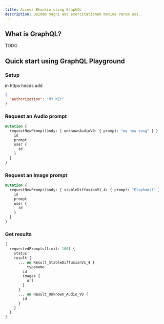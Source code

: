 ```yaml
---
title: Access Bhunkio using GraphQL
description: Quidem magni aut exercitationem maxime rerum eos.
---
```


## What is GraphQL?

TODO

## Quick start using GraphQL Playground

### Setup

in https heads add

```json
{
  "authorization": "MY KEY"
}
```

### Request an Audio prompt

```graphql
mutation {
  requestNewPrompt(body: { unknownAudioV0: { prompt: "my new song" } }) {
    id
    prompt
    user {
      id
    }
  }
}
```

### Request an Image prompt

```graphql
mutation {
  requestNewPrompt(body: { stableDiffusionV1_4: { prompt: "Elephant!" } }) {
    id
    prompt
    user {
      id
    }
  }
}
```

### Get results

```graphql
{
  requestedPrompts(limit: 100) {
    status
    result {
      ... on Result_StableDiffusionV1_4 {
        __typename
        id
        images {
          url
        }
      }
      ... on Result_Unknown_Audio_V0 {
        id
      }
    }
  }
}
```
